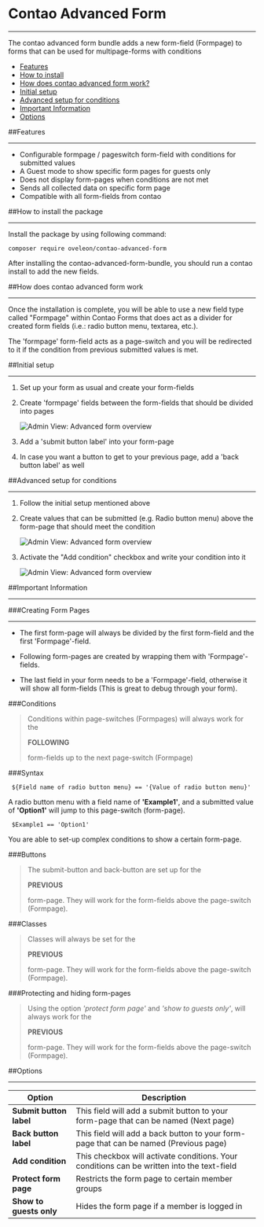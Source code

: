 # Contao Advanced Form

---

The contao advanced form bundle adds a new form-field (Formpage) to forms that can be used for multipage-forms with conditions

+ [Features](#features)
+ [How to install](#how-to-install-the-package)
+ [How does contao advanced form work?](#how-does-contao-advanced-form-work)
+ [Initial setup](#initial-setup)
+ [Advanced setup for conditions](#advanced-setup-for-conditions)
+ [Important Information](#important-information)
+ [Options](#options)

##Features

---
- Configurable formpage / pageswitch form-field with conditions for submitted values
- A Guest mode to show specific form pages for guests only
- Does not display form-pages when conditions are not met
- Sends all collected data on specific form page
- Compatible with all form-fields from contao

##How to install the package

---

Install the package by using following command:

```
composer require oveleon/contao-advanced-form
```

After installing the contao-advanced-form-bundle, you should run a contao install to add the new fields.

##How does contao advanced form work

---

Once the installation is complete, you will be able to use a new field type called "Formpage" within Contao Forms that does act as a divider for created form fields (i.e.: radio button menu, textarea, etc.).

The 'formpage' form-field acts as a page-switch and you will be redirected to it if the condition from previous submitted values is met.


##Initial setup

---

1. Set up your form as usual and create your form-fields


2. Create 'formpage' fields between the form-fields that should be divided into pages

    ![Admin View: Advanced form overview](https://www.oveleon.de/share/github-assets/contao-advanced-form/advanced-form-overview.jpg)


3. Add a 'submit button label' into your form-page


4. In case you want a button to get to your previous page, add a 'back button label' as well


##Advanced setup for conditions

---

1. Follow the initial setup mentioned above


2. Create values that can be submitted (e.g. Radio button menu) above the form-page that should meet the condition

   ![Admin View: Advanced form overview](https://www.oveleon.de/share/github-assets/contao-advanced-form/advanced-form-radio-value.jpg)


3. Activate the "Add condition" checkbox and write your condition into it
   
   ![Admin View: Advanced form overview](https://www.oveleon.de/share/github-assets/contao-advanced-form/advanced-form-page-switch.jpg)


##Important Information

---

###Creating Form Pages

---

- The first form-page will always be divided by the first form-field and the first 'Formpage'-field.

- Following form-pages are created by wrapping them with 'Formpage'-fields.

- The last field in your form needs to be a 'Formpage'-field, otherwise it will show all form-fields (This is great to debug through your form).

###Conditions

> Conditions within page-switches (Formpages) will always work for the 
>
> **FOLLOWING** 
> 
> form-fields up to the next page-switch (Formpage)

###Syntax
```
 ${Field name of radio button menu} == '{Value of radio button menu}'
```
A radio button menu with a field name of **'Example1'**, and a submitted value of **'Option1'** will jump to this page-switch (form-page).
```
 $Example1 == 'Option1'
```

You are able to set-up complex conditions to show a certain form-page.

###Buttons

> The submit-button and back-button are set up for the 
> 
> **PREVIOUS** 
> 
> form-page. They will work for the form-fields above the page-switch (Formpage).

###Classes

> Classes will always be set for the 
>
> **PREVIOUS**
>
> form-page. They will work for the form-fields above the page-switch (Formpage).

###Protecting and hiding form-pages

> Using the option *'protect form page'* and *'show to guests only'*, will always work for the 
>
> **PREVIOUS**
>
> form-page. They will work for the form-fields above the page-switch (Formpage).
>

##Options

---

| Option | Description |
| --- |  --- |
| **Submit button label** |  This field will add a submit button to your form-page that can be named (Next page) |
| **Back button label** | This field will add a back button to your form-page that can be named (Previous page) |
| **Add condition** | This checkbox will activate conditions. Your conditions can be written into the text-field |
| **Protect form page** | Restricts the form page to certain member groups |
| **Show to guests only** | Hides the form page if a member is logged in |
